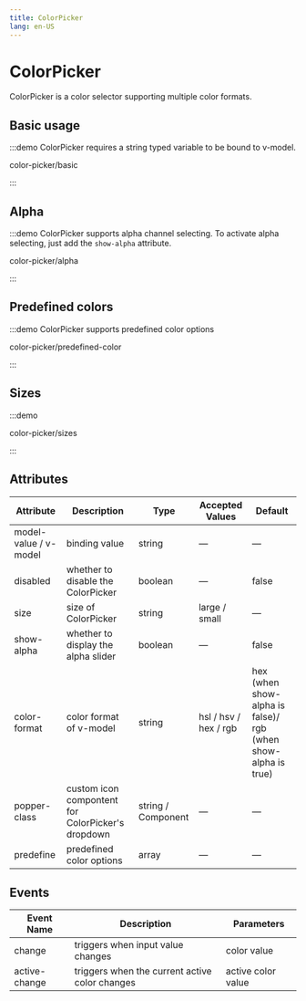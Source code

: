 ```yaml
---
title: ColorPicker
lang: en-US
---
```


# ColorPicker

ColorPicker is a color selector supporting multiple color formats.

## Basic usage

:::demo ColorPicker requires a string typed variable to be bound to v-model.

color-picker/basic

:::

## Alpha

:::demo ColorPicker supports alpha channel selecting. To activate alpha selecting, just add the `show-alpha` attribute.

color-picker/alpha

:::

## Predefined colors

:::demo ColorPicker supports predefined color options

color-picker/predefined-color

:::

## Sizes

:::demo

color-picker/sizes

:::

## Attributes

| Attribute             | Description                                       | Type               | Accepted Values       | Default                                                       |
| --------------------- | ------------------------------------------------- | ------------------ | --------------------- | ------------------------------------------------------------- |
| model-value / v-model | binding value                                     | string             | —                     | —                                                             |
| disabled              | whether to disable the ColorPicker                | boolean            | —                     | false                                                         |
| size                  | size of ColorPicker                               | string             | large / small         | —                                                             |
| show-alpha            | whether to display the alpha slider               | boolean            | —                     | false                                                         |
| color-format          | color format of v-model                           | string             | hsl / hsv / hex / rgb | hex (when show-alpha is false)/ rgb (when show-alpha is true) |
| popper-class          | custom icon compontent for ColorPicker's dropdown | string / Component | —                     | —                                                             |
| predefine             | predefined color options                          | array              | —                     | —                                                             |

## Events

| Event Name    | Description                                    | Parameters         |
| ------------- | ---------------------------------------------- | ------------------ |
| change        | triggers when input value changes              | color value        |
| active-change | triggers when the current active color changes | active color value |
